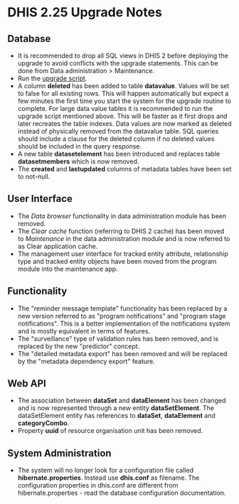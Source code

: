 # DHIS 2.25 Upgrade Notes

## Database

- It is recommended to drop all SQL views in DHIS 2 before deploying the upgrade to avoid conflicts with the upgrade statements. This can be done from Data administration > Maintenance.
- Run the [upgrade script](https://github.com/dhis2/dhis2-utils/blob/master/resources/sql/upgrade-225.sql).
- A column **deleted** has been added to table **datavalue**. Values will be set to false for all existing rows. This will happen automatically but expect a few minutes the first time you start the system for the upgrade routine to complete. For large data value tables it is recommended to run the upgrade script mentioned above. This will be faster as it first drops and later recreates the table indexes. Data values are now marked as deleted instead of physically removed from the datavalue table. SQL queries should include a clause for the deleted column if no deleted values should be included in the query response.
- A new table **datasetelement** has been introduced and replaces table **datasetmembers** which is now removed.
- The **created** and **lastupdated** columns of metadata tables have been set to not-null.

## User Interface

- The *Data browser* functionality in data administration module has been removed.
- The *Clear cache* function (referring to DHIS 2 cache) has been moved to *Maintenance* in the data administration module and is now referred to as Clear application cache.
- The management user interface for tracked entity attribute, relationship type and tracked entity objects have been moved from the program module into the maintenance app.

## Functionality

- The "reminder message template" functionality has been replaced by a new version referred to as "program notifications" and "program stage notifications". This is a better implementation of the notifications system and is mostly equivalent in terms of features.
- The "surveillance" type of validation rules has been removed, and is replaced by the new "predictor" concept.
- The "detailed metadata export" has been removed and will be replaced by the "metadata dependency export" feature.

## Web API

- The association between **dataSet** and **dataElement** has been changed and is now represented through a new entity **dataSetElement**. The dataSetElement entity has references to **dataSet**, **dataElement** and **categoryCombo**.
- Property **uuid** of resource organisation unit has been removed.

## System Administration

- The system will no longer look for a configuration file called **hibernate.properties**. Instead use **dhis.conf** as filename. The configuration properties in dhis.conf are different from hibernate.properties - read the database configuration documentation.
